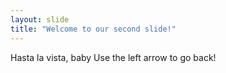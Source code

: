 ```yaml
---
layout: slide
title: "Welcome to our second slide!"
---
```

Hasta la vista, baby
Use the left arrow to go back!

